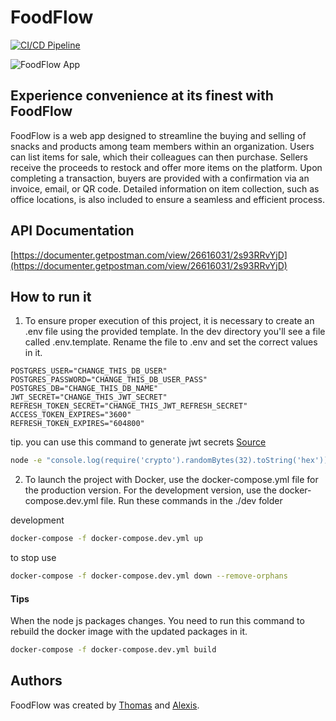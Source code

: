 # FoodFlow

[![CI/CD Pipeline](https://github.com/alexisprovost/foodflow/actions/workflows/ci-cd.yml/badge.svg)](https://github.com/alexisprovost/foodflow/actions/workflows/ci-cd.yml)

![FoodFlow App](https://img.sshort.net/i/h5uF.jpeg)

## Experience convenience at its finest with FoodFlow

FoodFlow is a web app designed to streamline the buying and selling of snacks and products among team members within an organization. Users can list items for sale, which their colleagues can then purchase. Sellers receive the proceeds to restock and offer more items on the platform. Upon completing a transaction, buyers are provided with a confirmation via an invoice, email, or QR code. Detailed information on item collection, such as office locations, is also included to ensure a seamless and efficient process.

## API Documentation

[https://documenter.getpostman.com/view/26616031/2s93RRvYjD](https://documenter.getpostman.com/view/26616031/2s93RRvYjD)

## How to run it

1. To ensure proper execution of this project, it is necessary to create an .env file using the provided template. In the dev directory you'll see a file called .env.template. Rename the file to .env and set the correct values in it.

```env
POSTGRES_USER="CHANGE_THIS_DB_USER"
POSTGRES_PASSWORD="CHANGE_THIS_DB_USER_PASS"
POSTGRES_DB="CHANGE_THIS_DB_NAME"
JWT_SECRET="CHANGE_THIS_JWT_SECRET"
REFRESH_TOKEN_SECRET="CHANGE_THIS_JWT_REFRESH_SECRET"
ACCESS_TOKEN_EXPIRES="3600"
REFRESH_TOKEN_EXPIRES="604800"
```

tip. you can use this command to generate jwt secrets [Source](https://mojitocoder.medium.com/generate-a-random-jwt-secret-22a89e8be00d)

```bash
node -e "console.log(require('crypto').randomBytes(32).toString('hex'))"
```

2. To launch the project with Docker, use the docker-compose.yml file for the production version. For the development version, use the docker-compose.dev.yml file. Run these commands in the ./dev folder

development

```bash
docker-compose -f docker-compose.dev.yml up
```

to stop use
```bash
docker-compose -f docker-compose.dev.yml down --remove-orphans
```

#### Tips

When the node js packages changes. You need to run this command to rebuild the docker image with the updated packages in it.

```bash
docker-compose -f docker-compose.dev.yml build
```

## Authors

FoodFlow was created by [Thomas](https://github.com/Thomkiller) and [Alexis](https://github.com/alexisprovost).
